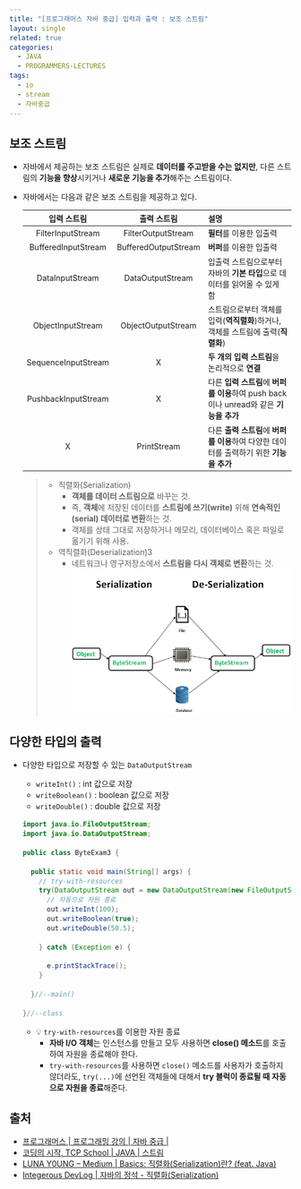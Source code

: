 ```yaml
---
title: "[프로그래머스 자바 중급] 입력과 출력 : 보조 스트림"
layout: single
related: true
categories:
  - JAVA
  - PROGRAMMERS-LECTURES
tags:
  - io
  - stream
  - 자바중급
---
```


## 보조 스트림
- 자바에서 제공하는 보조 스트림은 실제로 **데이터를 주고받을 수는 없지만**, 다른 스트림의 **기능을 향상**시키거나 **새로운 기능을 추가**해주는 스트림이다.

- 자바에서는 다음과 같은 보조 스트림을 제공하고 있다.

  | 입력 스트림 | 출력 스트림 | 설명 |
  |:----------:|:----------:|:-----|
  | FilterInputStream | FilterOutputStream | **필터**를 이용한 입출력 |
  | BufferedInputStream | BufferedOutputStream | **버퍼**를 이용한 입출력 |
  | DataInputStream | DataOutputStream | 입출력 스트림으로부터 자바의 **기본 타입**으로 데이터를 읽어올 수 있게 함 |
  | ObjectInputStream | ObjectOutputStream | 스트림으로부터 객체를 입력(**역직렬화**)하거나, 객체를 스트림에 출력(**직렬화**) |
  | SequenceInputStream | X | **두 개의 입력 스트림**을 논리적으로 **연결** |
  | PushbackInputStream | X | 다른 **입력 스트림**에 **버퍼를 이용**하여 push back이나 unread와 같은 **기능을 추가** |
  | X | PrintStream | 다른 **출력 스트림**에 **버퍼를 이용**하여 다양한 데이터를 출력하기 위한 **기능을 추가** |
  
    >- 직렬화(Serialization)
    >    - **객체를 데이터 스트림으로** 바꾸는 것. 
    >    - 즉, **객체**에 저장된 데이터를 **스트림에 쓰기(write)** 위해 **연속적인(serial) 데이터로 변환**하는 것.
    >    - 객체를 상태 그대로 저장하거나 메모리, 데이터베이스 혹은 파일로 옮기기 위해 사용.
    >- 역직렬화(Deserialization)3
    >    - 네트워크나 영구저장소에서 **스트림을 다시 객체로 변환**하는 것.
    >  ![자바에서의 직렬화 & 역직렬화](/assets/images/java/serialize_deserialize_java.png)

## 다양한 타입의 출력
- 다양한 타입으로 저장할 수 있는 `DataOutputStream`
  - `writeInt()` : int 값으로 저장
  - `writeBoolean()` : boolean 값으로 저장
  - `writeDouble()` : double 값으로 저장

  ```java
  import java.io.FileOutputStream;
  import java.io.DataOutputStream;

  public class ByteExam3 {

    public static void main(String[] args) {
      // try-with-resources
      try(DataOutputStream out = new DataOutputStream(new FileOutputStream("data.txt"));) {
        // 자동으로 자원 종료
        out.writeInt(100);
        out.writeBoolean(true);
        out.writeDouble(50.5);

      } catch (Exception e) {

        e.printStackTrace();
      }

    }//--main()

  }//--class
  ```
  - 💡 `try-with-resources`를 이용한 자원 종료
    - **자바 I/O 객체**는 인스턴스를 만들고 모두 사용하면 **close() 메소드**를 호출하여 자원을 종료해야 한다.
    - `try-with-resources`를 사용하면 `close()` 메소드를 사용자가 호출하지 않더라도, `try(...)`에 선언된 객체들에 대해서 **try 블럭이 종료될 때 자동으로 자원을 종료**해준다.


## 출처
- [프로그래머스 \| 프로그래밍 강의 \| 자바 중급 \| ]()
- [코딩의 시작, TCP School \| JAVA \| 스트림](https://www.tcpschool.com/java/java_io_stream)
- [LUNA Y0UNG – Medium \| Basics: 직렬화(Serialization)란? (feat. Java)](https://medium.com/@lunay0ung/basics-%EC%A7%81%EB%A0%AC%ED%99%94-serialization-%EB%9E%80-feat-java-2f3eb11e9a8)
- [Integerous DevLog \| 자바의 정석 - 직렬화(Serialization)](https://ryan-han.com/post/java/java-serialization/)
